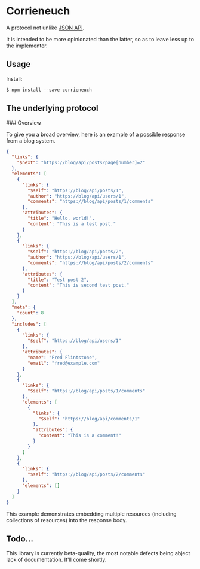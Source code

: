 # Corrieneuch

A protocol not unlike [JSON API](https://jsonapi.org).

It is intended to be more opinionated than the latter, so as to leave less up to the implementer.

## Usage

Install:

```
$ npm install --save corrieneuch
```

## The underlying protocol

### Overview

To give you a broad overview, here is an example of a possible response from a blog system.

```json
{
  "links": {
    "$next": "https://blog/api/posts?page[number]=2"
  },
  "elements": [
    {
      "links": {
        "$self": "https://blog/api/posts/1",
        "author": "https://blog/api/users/1",
        "comments": "https://blog/api/posts/1/comments"
      },
      "attributes": {
        "title": "Hello, world!",
        "content": "This is a test post."
      }
    },
    {
      "links": {
        "$self": "https://blog/api/posts/2",
        "author": "https://blog/api/users/1",
        "comments": "https://blog/api/posts/2/comments"
      },
      "attributes": {
        "title": "Test post 2",
        "content": "This is second test post."
      }
    }
  ],
  "meta": {
    "count": 8
  },
  "includes": [
    {
      "links": {
        "$self": "https://blog/api/users/1"
      },
      "attributes": {
        "name": "Fred Flintstone",
        "email": "fred@example.com"
      }
    },
    {
      "links": {
        "$self": "https://blog/api/posts/1/comments"
      },
      "elements": [
        {
          "links": {
            "$self": "https://blog/api/comments/1"
          },
          "attributes": {
            "content": "This is a comment!"
          }
        }
      ]
    },
    {
      "links": {
        "$self": "https://blog/api/posts/2/comments"
      },
      "elements": []
    }
  ]
}
```

This example demonstrates embedding multiple resources (including collections of resources) into the response body.  

## Todo...

This library is currently beta-quality, the most notable defects being abject lack of documentation.  It'll come shortly.
